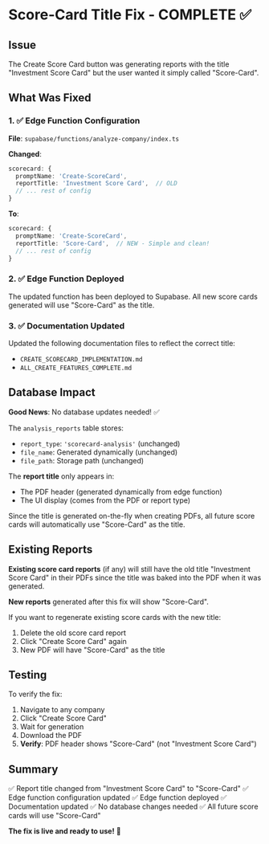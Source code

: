 # Score-Card Title Fix - COMPLETE ✅

## Issue
The Create Score Card button was generating reports with the title "Investment Score Card" but the user wanted it simply called "Score-Card".

## What Was Fixed

### 1. ✅ **Edge Function Configuration**
**File**: `supabase/functions/analyze-company/index.ts`

**Changed**:
```typescript
scorecard: {
  promptName: 'Create-ScoreCard',
  reportTitle: 'Investment Score Card',  // OLD
  // ... rest of config
}
```

**To**:
```typescript
scorecard: {
  promptName: 'Create-ScoreCard',
  reportTitle: 'Score-Card',  // NEW - Simple and clean!
  // ... rest of config
}
```

### 2. ✅ **Edge Function Deployed**
The updated function has been deployed to Supabase. All new score cards generated will use "Score-Card" as the title.

### 3. ✅ **Documentation Updated**
Updated the following documentation files to reflect the correct title:
- `CREATE_SCORECARD_IMPLEMENTATION.md`
- `ALL_CREATE_FEATURES_COMPLETE.md`

## Database Impact

**Good News**: No database updates needed! ✅

The `analysis_reports` table stores:
- `report_type`: `'scorecard-analysis'` (unchanged)
- `file_name`: Generated dynamically (unchanged)
- `file_path`: Storage path (unchanged)

The **report title** only appears in:
- The PDF header (generated dynamically from edge function)
- The UI display (comes from the PDF or report type)

Since the title is generated on-the-fly when creating PDFs, all future score cards will automatically use "Score-Card" as the title.

## Existing Reports

**Existing score card reports** (if any) will still have the old title "Investment Score Card" in their PDFs since the title was baked into the PDF when it was generated.

**New reports** generated after this fix will show "Score-Card".

If you want to regenerate existing score cards with the new title:
1. Delete the old score card report
2. Click "Create Score Card" again
3. New PDF will have "Score-Card" as the title

## Testing

To verify the fix:
1. Navigate to any company
2. Click "Create Score Card"
3. Wait for generation
4. Download the PDF
5. **Verify**: PDF header shows "Score-Card" (not "Investment Score Card")

## Summary

✅ Report title changed from "Investment Score Card" to "Score-Card"
✅ Edge function configuration updated
✅ Edge function deployed
✅ Documentation updated
✅ No database changes needed
✅ All future score cards will use "Score-Card"

**The fix is live and ready to use!** 🎉

